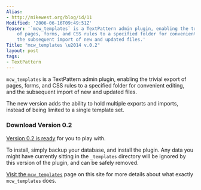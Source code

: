 ```yaml
---
Alias:
- http://mikewest.org/blog/id/11
Modified: '2006-06-16T09:49:51Z'
Teaser: '`mcw_templates` is a TextPattern admin plugin, enabling the trivial export
    of pages, forms, and CSS rules to a specified folder for convenient editing, and
    the subsequent import of new and updated files.'
Title: "mcw_templates \u2014 v.0.2"
layout: post
tags:
- TextPattern
---
```

`mcw_templates` is a TextPattern admin plugin, enabling the trivial export of pages, forms, and CSS rules to a specified folder for convenient editing, and the subsequent import of new and updated files.

The new version adds the ability to hold multiple exports and imports, instead of being limited to a single template set.

### Download Version 0.2 ###

[Version 0.2 is ready][1] for you to play with.  

To install, simply backup your database, and install the plugin.  Any data you might have currently sitting in the `_templates` directory will be ignored by this version of the plugin, and can be safely removed.

[Visit the `mcw_templates`][mcw_templates] page on this site for more details about what exactly `mcw_templates` does.

[1]: /file_download/4
[mcw_templates]: http://mikewest.org/archive/mcw-templates